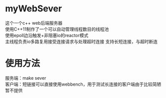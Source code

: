 # myWebSever
这个一个c++ web后端服务器<br>
使用C++11制作了一个可以自动管理线程数目的线程池<br>
使用epoll边沿触发+非阻塞io的reactor模式<br>
主线程负责io多路复用接受连接请求与处理超时连接
支持长短连接，与超时断连<br>

# 使用方法
服务端：make sever<br>
客户端：短链接可以直接使用webbench，用于测试长连接的客户端由于比较简陋暂不提供<br>

